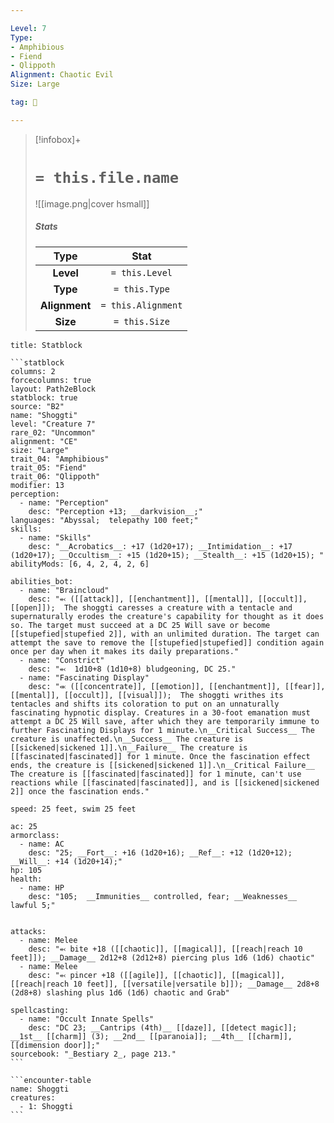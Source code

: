 ```yaml
---

Level: 7
Type:
- Amphibious
- Fiend
- Qlippoth
Alignment: Chaotic Evil
Size: Large

tag: 👹

---
```


> [!infobox]+
> #  `= this.file.name`
> ![[image.png|cover hsmall]]
> ##### Stats
> Type | Stat |
> :---:|:---:|
> **Level** | `= this.Level` |
> **Type** | `= this.Type` |
> **Alignment** | `= this.Alignment` |
> **Size** | `= this.Size` |



````ad-info
title: Statblock

```statblock
columns: 2
forcecolumns: true
layout: Path2eBlock
statblock: true
source: "B2"
name: "Shoggti"
level: "Creature 7"
rare_02: "Uncommon"
alignment: "CE"
size: "Large"
trait_04: "Amphibious"
trait_05: "Fiend"
trait_06: "Qlippoth"
modifier: 13
perception:
  - name: "Perception"
    desc: "Perception +13; __darkvision__;"
languages: "Abyssal;  telepathy 100 feet;"
skills:
  - name: "Skills"
    desc: "__Acrobatics__: +17 (1d20+17); __Intimidation__: +17 (1d20+17); __Occultism__: +15 (1d20+15); __Stealth__: +15 (1d20+15); "
abilityMods: [6, 4, 2, 4, 2, 6]

abilities_bot:
  - name: "Braincloud"
    desc: "⬻ ([[attack]], [[enchantment]], [[mental]], [[occult]], [[open]]);  The shoggti caresses a creature with a tentacle and supernaturally erodes the creature's capability for thought as it does so. The target must succeed at a DC 25 Will save or become [[stupefied|stupefied 2]], with an unlimited duration. The target can attempt the save to remove the [[stupefied|stupefied]] condition again once per day when it makes its daily preparations."
  - name: "Constrict"
    desc: "⬻  1d10+8 (1d10+8) bludgeoning, DC 25."
  - name: "Fascinating Display"
    desc: "⬺ ([[concentrate]], [[emotion]], [[enchantment]], [[fear]], [[mental]], [[occult]], [[visual]]);  The shoggti writhes its tentacles and shifts its coloration to put on an unnaturally fascinating hypnotic display. Creatures in a 30-foot emanation must attempt a DC 25 Will save, after which they are temporarily immune to further Fascinating Displays for 1 minute.\n__Critical Success__ The creature is unaffected.\n__Success__ The creature is [[sickened|sickened 1]].\n__Failure__ The creature is [[fascinated|fascinated]] for 1 minute. Once the fascination effect ends, the creature is [[sickened|sickened 1]].\n__Critical Failure__ The creature is [[fascinated|fascinated]] for 1 minute, can't use reactions while [[fascinated|fascinated]], and is [[sickened|sickened 2]] once the fascination ends."

speed: 25 feet, swim 25 feet

ac: 25
armorclass:
  - name: AC
    desc: "25; __Fort__: +16 (1d20+16); __Ref__: +12 (1d20+12); __Will__: +14 (1d20+14);"
hp: 105
health:
  - name: HP
    desc: "105;  __Immunities__ controlled, fear; __Weaknesses__ lawful 5;"


attacks:
  - name: Melee
    desc: "⬻ bite +18 ([[chaotic]], [[magical]], [[reach|reach 10 feet]]); __Damage__ 2d12+8 (2d12+8) piercing plus 1d6 (1d6) chaotic"
  - name: Melee
    desc: "⬻ pincer +18 ([[agile]], [[chaotic]], [[magical]], [[reach|reach 10 feet]], [[versatile|versatile b]]); __Damage__ 2d8+8 (2d8+8) slashing plus 1d6 (1d6) chaotic and Grab"

spellcasting:
  - name: "Occult Innate Spells"
    desc: "DC 23; __Cantrips (4th)__ [[daze]], [[detect magic]]; __1st__ [[charm]] (3); __2nd__ [[paranoia]]; __4th__ [[charm]], [[dimension door]];"
sourcebook: "_Bestiary 2_, page 213."
```

```encounter-table
name: Shoggti
creatures:
  - 1: Shoggti
```

````



